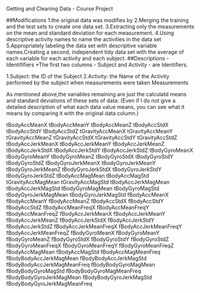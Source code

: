 Getting and Cleaning Data - Course Project

##Modifications
1.the original data was modifies by
2.Merging the training and the test sets to create one data set.
3.Extracting only the measurements on the mean and standard deviation for each measurement.
4.Using descriptive activity names to name the activities in the data set
5.Appropriately labeling the data set with descriptive variable names.Creating a second, independent tidy data set with the average of    each variable for each activity and each subject.
##Descriptions
-Identififiers
*The first two columns - Subject and Activity - are Identifiers.

1.Subject: the ID of the Subject
2.Activity: the Name of the Activity performed by the subject when measurements were taken Measurements

As mentioned above,the variables remaining are just the calculatd means and standard deviations of these sets of data: (Even if I do not give a detailed description of what each data value means, you can see what it means by comparing it with the original data column.)

tBodyAccMeanX
tBodyAccMeanY
tBodyAccMeanZ
tBodyAccStdX
tBodyAccStdY
tBodyAccStdZ
tGravityAccMeanX
tGravityAccMeanY
tGravityAccMeanZ
tGravityAccStdX
tGravityAccStdY
tGravityAccStdZ
tBodyAccJerkMeanX
tBodyAccJerkMeanY
tBodyAccJerkMeanZ
tBodyAccJerkStdX
tBodyAccJerkStdY
tBodyAccJerkStdZ
tBodyGyroMeanX
tBodyGyroMeanY
tBodyGyroMeanZ
tBodyGyroStdX
tBodyGyroStdY
tBodyGyroStdZ
tBodyGyroJerkMeanX
tBodyGyroJerkMeanY
tBodyGyroJerkMeanZ
tBodyGyroJerkStdX
tBodyGyroJerkStdY
tBodyGyroJerkStdZ
tBodyAccMagMean
tBodyAccMagStd
tGravityAccMagMean
tGravityAccMagStd
tBodyAccJerkMagMean
tBodyAccJerkMagStd
tBodyGyroMagMean
tBodyGyroMagStd
tBodyGyroJerkMagMean
tBodyGyroJerkMagStd
fBodyAccMeanX
fBodyAccMeanY
fBodyAccMeanZ
fBodyAccStdX
fBodyAccStdY
fBodyAccStdZ
fBodyAccMeanFreqX
fBodyAccMeanFreqY
fBodyAccMeanFreqZ
fBodyAccJerkMeanX
fBodyAccJerkMeanY
fBodyAccJerkMeanZ
fBodyAccJerkStdX
fBodyAccJerkStdY
fBodyAccJerkStdZ
fBodyAccJerkMeanFreqX
fBodyAccJerkMeanFreqY
fBodyAccJerkMeanFreqZ
fBodyGyroMeanX
fBodyGyroMeanY
fBodyGyroMeanZ
fBodyGyroStdX
fBodyGyroStdY
fBodyGyroStdZ
fBodyGyroMeanFreqX
fBodyGyroMeanFreqY
fBodyGyroMeanFreqZ
fBodyAccMagMean
fBodyAccMagStd
fBodyAccMagMeanFreq
fBodyBodyAccJerkMagMean
fBodyBodyAccJerkMagStd
fBodyBodyAccJerkMagMeanFreq
fBodyBodyGyroMagMean
fBodyBodyGyroMagStd
fBodyBodyGyroMagMeanFreq
fBodyBodyGyroJerkMagMean
fBodyBodyGyroJerkMagStd
fBodyBodyGyroJerkMagMeanFreq